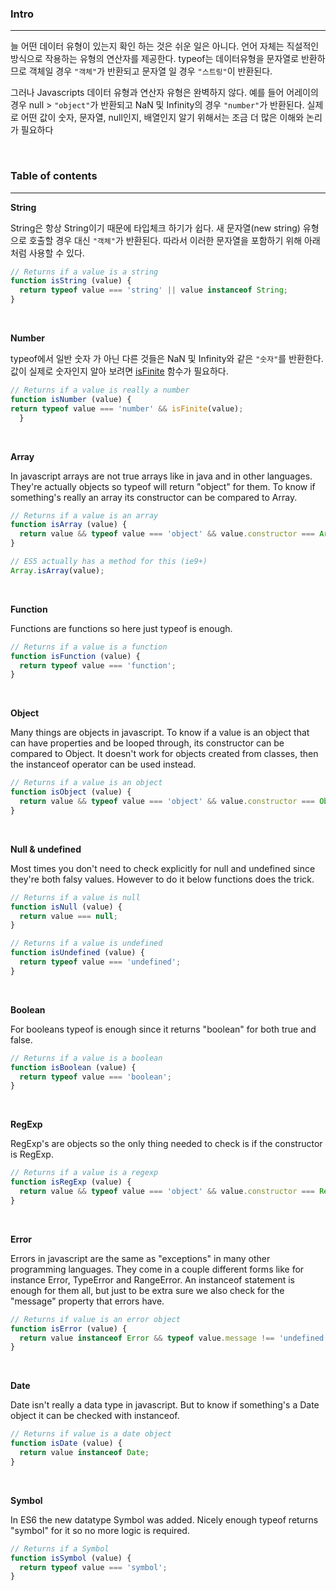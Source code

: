 ### Intro
---

늘 어떤 데이터 유형이 있는지 확인 하는 것은 쉬운 일은 아니다. 언어 자체는 직설적인 방식으로 작용하는 유형의 연산자를 제공한다.
typeof는 데이터유형을 문자열로 반환하므로 객체일 경우 `"객체"`가 반환되고 문자열 일 경우 `"스트링"`이 반환된다.

그러나 Javascripts 데이터 유형과 연산자 유형은 완벽하지 않다. 예를 들어 어레이의 경우 null > `"object"`가 반환되고 NaN 및 Infinity의 경우 `"number"`가 반환된다. 실제로 어떤 값이 숫자, 문자열, null인지, 배열인지 알기 위해서는 조금 더 많은 이해와 논리가 필요하다

<br>

### Table of contents
---

**String**

String은 항상 String이기 때문에 타입체크 하기가 쉽다. 새 문자열(new string) 유형으로 호출할 경우 대신 `"객체"`가 반환된다. 따라서 이러한 문자열을 포함하기 위해 아래처럼 사용할 수 있다.

```js
// Returns if a value is a string
function isString (value) {
  return typeof value === 'string' || value instanceof String;
}
```

<br>

**Number**

typeof에서 일반 숫자 가 아닌 다른 것들은 NaN 및 Infinity와 같은 `"숫자"`를 반환한다. 값이 실제로 숫자인지 알아 보려면 [isFinite](https://developer.mozilla.org/ko/docs/Web/JavaScript/Reference/Global_Objects/isFinite) 함수가 필요하다.


```js
// Returns if a value is really a number
function isNumber (value) {
return typeof value === 'number' && isFinite(value);
  }
```

<br>

**Array**

In javascript arrays are not true arrays like in java and in other languages. They're actually objects so typeof will return "object" for them. To know if something's really an array its constructor can be compared to Array.

```js
// Returns if a value is an array
function isArray (value) {
  return value && typeof value === 'object' && value.constructor === Array;
}

// ES5 actually has a method for this (ie9+)
Array.isArray(value);
```

<br>

**Function**

Functions are functions so here just typeof is enough.

```js
// Returns if a value is a function
function isFunction (value) {
  return typeof value === 'function';
}
```

<br>

**Object**

Many things are objects in javascript. To know if a value is an object that can have properties and be looped through, its constructor can be compared to Object. It doesn't work for objects created from classes, then the instanceof operator can be used instead.

```js
// Returns if a value is an object
function isObject (value) {
  return value && typeof value === 'object' && value.constructor === Object;
}
```

<br>

**Null & undefined**

Most times you don't need to check explicitly for null and undefined since they're both falsy values. However to do it below functions does the trick.

```js
// Returns if a value is null
function isNull (value) {
  return value === null;
}

// Returns if a value is undefined
function isUndefined (value) {
  return typeof value === 'undefined';
}
```

<br>

**Boolean**

For booleans typeof is enough since it returns "boolean" for both true and false.

```js
// Returns if a value is a boolean
function isBoolean (value) {
  return typeof value === 'boolean';
}
```

<br>

**RegExp**

RegExp's are objects so the only thing needed to check is if the constructor is RegExp.

```js
// Returns if a value is a regexp
function isRegExp (value) {
  return value && typeof value === 'object' && value.constructor === RegExp;
}
```

<br>

**Error**

Errors in javascript are the same as "exceptions" in many other programming languages. They come in a couple different forms like for instance Error, TypeError and RangeError. An instanceof statement is enough for them all, but just to be extra sure we also check for the "message" property that errors have.

```js
// Returns if value is an error object
function isError (value) {
  return value instanceof Error && typeof value.message !== 'undefined';
}
```

<br>

**Date**

Date isn't really a data type in javascript. But to know if something's a Date object it can be checked with instanceof.

```js
// Returns if value is a date object
function isDate (value) {
  return value instanceof Date;
}
```

<br>

**Symbol**

In ES6 the new datatype Symbol was added. Nicely enough typeof returns "symbol" for it so no more logic is required.

```js
// Returns if a Symbol
function isSymbol (value) {
  return typeof value === 'symbol';
}
```